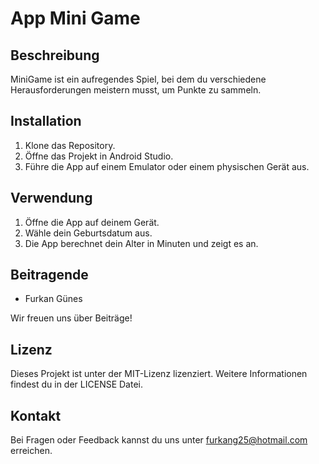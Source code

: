 # App Mini Game

## Beschreibung
MiniGame ist ein aufregendes Spiel, bei dem du verschiedene Herausforderungen meistern musst, um Punkte zu sammeln.


## Installation
1. Klone das Repository.
2. Öffne das Projekt in Android Studio.
3. Führe die App auf einem Emulator oder einem physischen Gerät aus.

## Verwendung
1. Öffne die App auf deinem Gerät.
2. Wähle dein Geburtsdatum aus.
3. Die App berechnet dein Alter in Minuten und zeigt es an.

## Beitragende
- Furkan Günes

Wir freuen uns über Beiträge!

## Lizenz
Dieses Projekt ist unter der MIT-Lizenz lizenziert. Weitere Informationen findest du in der LICENSE Datei.

## Kontakt
Bei Fragen oder Feedback kannst du uns unter furkang25@hotmail.com erreichen.

